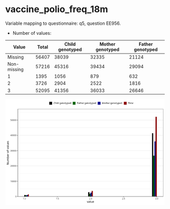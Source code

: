 # vaccine_polio_freq_18m
Variable mapping to questionnaire: q5, question EE956.
- Number of values:

| Value | Total | Child genotyped | Mother genotyped | Father genotyped |
| ----- | ----- | --------------- | ---------------- | ---------------- |
| Missing | 56407 | 38039 | 32335 | 21124 |
| Non-missing | 57216 | 45316 | 39434 | 29094 |
| 1 | 1395 | 1056 | 879 | 632 |
| 2 | 3726 | 2904 | 2522 | 1816 |
| 3 | 52095 | 41356 | 36033 | 26646 |



![](vaccine_polio_freq_18m_n.png)



